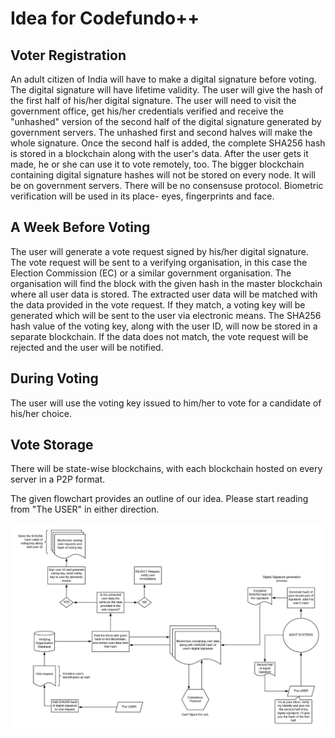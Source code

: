 # Idea for Codefundo++

## Voter Registration

An adult citizen of India will have to make a digital signature before voting. The digital signature will have lifetime validity. The user will give the hash of the first half of his/her digital signature. The user will need to visit the government office, get his/her credentials verified and receive the "unhashed" version of the second half of the digital signature generated by government servers. The unhashed first and second halves will make the whole signature. Once the second half is added, the complete SHA256 hash is stored in a blockchain along with the user's data. After the user gets it made, he or she can use it to vote remotely, too. The bigger blockchain containing digital signature hashes will not be stored on every node. It will be on government servers. There will be no consensuse protocol. Biometric verification will be used in its place- eyes, fingerprints and face. 

## A Week Before Voting

The user will generate a vote request signed by his/her digital signature. The vote request will be sent to a verifying organisation, in this case the Election Commission (EC) or a similar government organisation. The organisation will find the block with the given hash in the master blockchain where all user data is stored. The extracted user data will be matched with the data provided in the vote request. If they match, a voting key will be generated which will be sent to the user via electronic means. The SHA256 hash value of the voting key, along with the user ID, will now be stored in a separate blockchain. If the data does not match, the vote request will be rejected and the user will be notified.

## During Voting

The user will use the voting key issued to him/her to vote for a candidate of his/her choice.


## Vote Storage

There will be state-wise blockchains, with each blockchain hosted on every server in a P2P format.









The given flowchart provides an outline of our idea. Please start reading from "The USER" in either direction.

![flowchart](https://raw.githubusercontent.com/dush-t/blockchain-voting/master/flowchart.jpeg?token=AKJFV2ITYPMXVGTSPK4APPK5HXDSY) 
